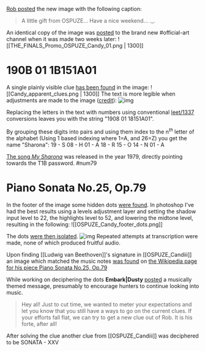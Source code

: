 [Rob posted](https://discord.com/channels/1008696016318513243/1011929497139953744/1030567417132359680) the new image with the following caption:
> A little gift from OSPUZE... Have a nice weekend... .\_.

An identical copy of the image was [posted](https://discord.com/channels/1008696016318513243/1031539174743998526/1035157380469620736) to the brand new \#official-art channel when it was 
made two weeks later: ![[THE_FINALS_Promo_OSPUZE_Candy_01.png | 1300]]

# 190B 01 1B151A01
A single plainly visible clue [has been found](https://discord.com/channels/1008696016318513243/1011929497139953744/1030569466481885274) in the image: ![[Candy_apparent_clues.png | 1300]]
The text is more legible when adjustments are made to the image ([credit](https://discord.com/channels/1008696016318513243/1011929497139953744/1030570013935009872)):
![img](https://cdn.discordapp.com/attachments/1011929497139953744/1030570013536563210/Screen_Shot_2022-10-14_at_3.57.08_PM.png)

Replacing the letters in the text with numbers using conventional [leet/1337](https://simple.wikipedia.org/wiki/Leet) conversions leaves you with the string "1908 01 18151A01". 

By grouping these digits into pairs and using them index to the n$^{th}$ letter of the alphabet (Using 1 based indexing where 1=A, and 26=Z) you get the name "Sharona": 
	19 - S
	08 - H
	01 - A
	18 - R
	15 - O
	14 - N
	01 - A

[The song *My Sharona*](https://en.wikipedia.org/wiki/My_Sharona) was released in the year 1979, directly pointing towards the T1B password. #num79 

# Piano Sonata No.25, Op.79
In the footer of the image some hidden dots [were found](https://discord.com/channels/1008696016318513243/1011929497139953744/1030576860943372379.). In photoshop I've had the best results using a levels adjustment layer and setting the shadow input level to 22, the highlights level to 52, and lowering the midtone level, resulting in the following:
![[OSPUZE_Candy_footer_dots.png]]

The dots [were then isolated](https://discord.com/channels/1008696016318513243/1011929497139953744/1030682545274228746).
![img](https://cdn.discordapp.com/attachments/1011929497139953744/1030682544984838164/CandyDots.png)
Repeated attempts at transcription were made, none of which produced fruitful audio.

Upon finding [[Ludwig van Beethoven]]'s signature in [[OSPUZE_Candiii]] an image which matched the music notes [was found](https://discord.com/channels/1008696016318513243/1011929497139953744/1035914050883829790) on [the Wikipedia page for his piece Piano Sonata No.25, Op.79](https://en.wikipedia.org/wiki/Piano_Sonata_No._25_(Beethoven))

While working on deciphering the dots **Embark|Dusty** [posted](https://discord.com/channels/1008696016318513243/1011929497139953744/1031985558685229107) a musically themed message, presumably to encourage hunters to continue looking into music.
> Hey all! Just to cut time, we wanted to meter your expectations and let you know that you still have a ways to go on the current clues. If your efforts fall flat, we can try to get a new clue out of Rob. It is his forte, after all!

After solving the clue another clue from [[OSPUZE_Candiii]] was deciphered to be SONATA - XXV

